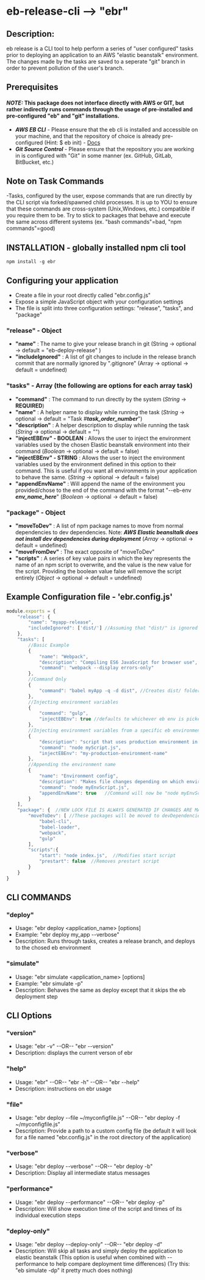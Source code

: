 # eb-release-cli --> "ebr"

## Description:
eb release is a CLI tool to help perform a series of "user configured" tasks prior to deploying an application to an AWS "elastic beanstalk" environment.  The changes made by the tasks are saved to a seperate "git" branch in order to prevent pollution of the user's branch.

## Prerequisites
#### ***NOTE:*** This package does not interface directly with AWS or GIT, but rather indirectly runs commands through the usage of pre-installed and pre-configured "eb" and "git" installations.
* ***AWS EB CLI*** - Please ensure that the eb cli is installed and accessible on your machine, and that the repository of choice is already pre-configured (Hint: $ eb init) - [Docs](https://docs.aws.amazon.com/elasticbeanstalk/latest/dg/eb-cli3.html)
* ***Git Source Control*** - Please ensure that the repository you are working in is configured with "Git" in some manner (ex. GitHub, GitLab, BitBucket, etc.)

## Note on Task Commands
-Tasks, configured by the user, expose commands that are run directly by the CLI script via forked/spawned child processes. It is up to YOU to ensure that these commands are cross-system (Unix,Windows, etc.) compatible if you require them to be.  Try to stick to packages that behave and execute the same across different systems (ex. "bash commands"=bad, "npm commands"=good)

## INSTALLATION - globally installed npm cli tool
```
npm install -g ebr
```

## Configuring your application
* Create a file in your root directly called "ebr.config.js"
* Expose a simple JavaScript object with your configuration settings
* The file is split into three configuration settings: "release", "tasks", and "package"

### "release" - Object
* **"name"** : The name to give your release branch in git (String -> optional -> default = "eb-deploy-release" )
* **"includeIgnored"** : A list of git changes to include in the release branch commit that are normally ignored by ".gitignore" (Array -> optional -> default = undefined)

### "tasks" - Array (the following are options for each array task)
* **"command"** : The command to run directly by the system (*String* -> **REQUIRED**)
* **"name"** : A helper name to display while running the task (*String* -> optional -> default = "Task #***task_order_number***")
* **"description"** : A helper description to display while running the task (*String* -> optional -> default = "")
* **"injectEBEnv" - BOOLEAN** : Allows the user to inject the environment variables used by the chosen Elastic beanstalk environment into their command (*Boolean* -> optional -> default = false)
* **"injectEBEnv" - STRING** : Allows the user to inject the environment variables used by the environment defined in this option to their command. This is useful if you want all environments in your application to behave the same. (*String* -> optional -> default = false)
* **"appendEnvName"** : Will append the name of the environment you provided/chose to the end of the command with the format "--eb-env ***env_name_here***" (*Boolean* -> optional -> default = false)

### "package" - Object
* **"moveToDev"** : A list of npm package names to move from normal dependencies to dev dependencies. Note: ***AWS Elastic beansltalk does not install dev dependencies during deployment*** (*Array* -> optional -> default = undefined)
* **"moveFromDev"** : The exact opposite of "moveToDev"
* **"scripts"** : A series of key value pairs in which the key represents the name of an npm script to overwrite, and the value is the new value for the script. Providing the boolean value false will remove the script entirely (*Object* -> optional -> default = undefined)

## Example Configuration file - 'ebr.config.js'
```Javascript
module.exports = {
    "release": {
        "name": "myapp-release",
        "includeIgnored": ['dist/'] //Assuming that "dist/" is ignored by git via the .gitignore file
    },
    "tasks": [
        //Basic Example
        {
            "name": "Webpack",
            "description": "Compiling ES6 JavaScript for browser use",
            "command": "webpack --display errors-only"
        },
        //Command Only
        {
            "command": "babel myApp -q -d dist", //Creates dist/ folder
        },
        //Injecting environment variables
        {
            "command": "gulp",
            "injectEBEnv": true //defaults to whichever eb env is picked when running the cli tool
        },
        //Injecting environment variables from a specific eb environment
        {
            "description": "script that uses production environment in all cases",
            "command": "node myScript.js",
            "injectEBEnv": "my-production-environment-name"
        },
        //Appending the environment name
        {
            "name": "Environment config",
            "description": "Makes file changes depending on which environment it is deploying to",
            "command": "node myEnvScript.js",
            "appendEnvName": true   //Command will now be "node myEnvScript.js --eb-env env_name_here"
        }
    ],
    "package": {  //NEW LOCK FILE IS ALWAYS GENERATED IF CHANGES ARE MADE
        "moveToDev": [ //These packages will be moved to devDependencies
            "babel-cli",
            "babel-loader",
            "webpack",
            "gulp"
        ],
        "scripts":{
            "start": "node index.js",  //Modifies start script
            "prestart": false  //Removes prestart script
        }
    }
}
```

## CLI COMMANDS
### "deploy"
* Usage: "ebr deploy \<application_name\> [options]
* Example: "ebr deploy my_app --verbose"
* Description: Runs through tasks, creates a release branch, and deploys to the chosed eb environment

### "simulate"
* Usage: "ebr simulate \<application_name\> [options]
* Example: "ebr simulate -p"
* Description: Behaves the same as deploy except that it skips the eb deployment step

## CLI Options
### "version"
* Usage: "ebr -v" --OR-- "ebr --version"
* Description: displays the current verson of ebr

### "help"
* Usage: "ebr" --OR-- "ebr -h" --OR-- "ebr --help"
* Description: instructions on ebr usage

### "file"
* Usage: "ebr deploy --file ~/myconfigfile.js" --OR-- "ebr deploy -f ~/myconfigfile.js"
* Description: Provide a path to a custom config file (be default it will look for a file named "ebr.config.js" in the root directory of the application)

### "verbose"
* Usage: "ebr deploy --verbose" --OR-- "ebr deploy -b"
* Description: Display all intermediate status messages

### "performance"
* Usage: "ebr deploy --performance" --OR-- "ebr deploy -p"
* Description: Will show execution time of the script and times of its individual execution steps

### "deploy-only"
* Usage: "ebr deploy --deploy-only" --OR-- "ebr deploy -d"
* Description: Will skip all tasks and simply deploy the application to elastic beanstalk (This option is useful when combined with --performance to help compare deployment time differences) (Try this: "eb simulate -dp" it pretty much does nothing)